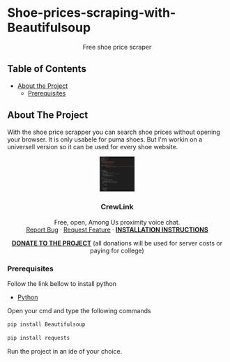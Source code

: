 

# Shoe-prices-scraping-with-Beautifulsoup

  <p align="center">
    Free shoe price scraper
  


<!-- TABLE OF CONTENTS -->
## Table of Contents

* [About the Project](#about-the-project)
  * [Prerequisites](#prerequisites)



<!-- ABOUT THE PROJECT -->
## About The Project
With the shoe price scrapper you can search shoe prices without opening your browser.
It is only usabele for puma shoes. But I'm workin on a universell version so it can be used for every shoe website.
<br />
<p align="center">
  <a href="https://github.com/ottomated/CrewLink">
    <img src="code.png" alt="Logo" width="80" height="80">
  </a>

  <h3 align="center">CrewLink</h3>

  <p align="center">
    Free, open, Among Us proximity voice chat.
    <br />
    <a href="https://github.com/ottomated/CrewLink/issues">Report Bug</a>
    ·
    <a href="https://github.com/ottomated/CrewLink/issues">Request Feature</a>
    ·
    <a href="#installation"><b>INSTALLATION INSTRUCTIONS</b></a>
  </p>
  <p align="center">
  <b><a href="https://paypal.me/ottomated">DONATE TO THE PROJECT</a></b>
  (all donations will be used for server costs or paying for college)
  </p>
</p>



### Prerequisites
Follow the link bellow to install python
* [Python](https://www.python.org/downloads/)


Open your cmd and type the following commands

```sh
pip install Beautifulsoup

```

```sh
pip install requests
```
Run the project in an ide of your choice.



